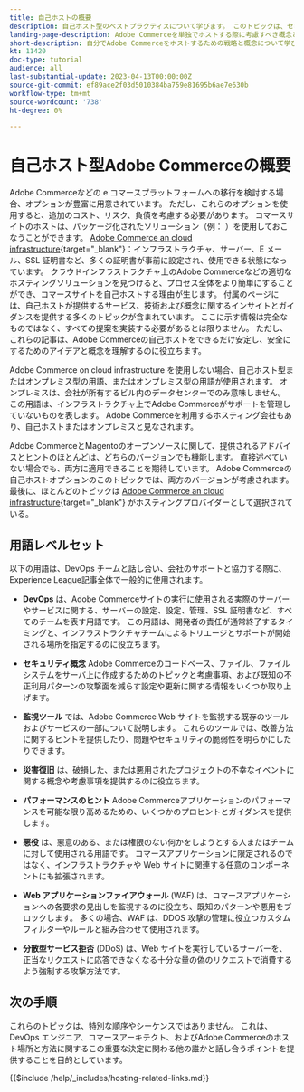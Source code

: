 ```yaml
---
title: 自己ホストの概要
description: 自己ホスト型のベストプラクティスについて学びます。 このトピックは、セキュリティ要素から災害復旧まで、さらに多くの領域に及びます。 これらのトピックは、独自のバージョンのAdobe Commerceをホストすることを決定した会社を支援するために、ここにあります。 提示される項目はすべて包括的ではありませんが、安全で安定した、回復力の高い Web サイトを促進するための適切な概念の範囲を提供する必要があります。
landing-page-description: Adobe Commerceを単独でホストする際に考慮すべき概念と事項について説明します。
short-description: 自分でAdobe Commerceをホストするための戦略と概念について学びます。
kt: 11420
doc-type: tutorial
audience: all
last-substantial-update: 2023-04-13T00:00:00Z
source-git-commit: ef89ace2f03d5010384ba759e81695b6ae7e630b
workflow-type: tm+mt
source-wordcount: '738'
ht-degree: 0%

---
```



# 自己ホスト型Adobe Commerceの概要

Adobe Commerceなどの e コマースプラットフォームへの移行を検討する場合、オプションが豊富に用意されています。 ただし、これらのオプションを使用すると、追加のコスト、リスク、負債を考慮する必要があります。 コマースサイトのホストは、パッケージ化されたソリューション（例： ）を使用しておこなうことができます。 [Adobe Commerce an cloud infrastructure](https://experienceleague.adobe.com/docs/commerce-learn/tutorials/getting-started/cloud/1-overview.html){target="_blank"}：インフラストラクチャ、サーバー、E メール、SSL 証明書など、多くの証明書が事前に設定され、使用できる状態になっています。 クラウドインフラストラクチャ上のAdobe Commerceなどの適切なホスティングソリューションを見つけると、プロセス全体をより簡単にすることができ、コマースサイトを自己ホストする理由が生じます。 付属のページには、自己ホストが提供するサービス、技術および概念に関するインサイトとガイダンスを提供する多くのトピックが含まれています。 ここに示す情報は完全なものではなく、すべての提案を実装する必要があるとは限りません。 ただし、これらの記事は、Adobe Commerceの自己ホストをできるだけ安定し、安全にするためのアイデアと概念を理解するのに役立ちます。

Adobe Commerce on cloud infrastructure を使用しない場合、自己ホスト型またはオンプレミス型の用語、またはオンプレミス型の用語が使用されます。 オンプレミスは、会社が所有するビル内のデータセンターでのみ意味しません。 この用語は、インフラストラクチャ上でAdobe Commerceがサポートを管理していないものを表します。 Adobe Commerceを利用するホスティング会社もあり、自己ホストまたはオンプレミスと見なされます。

Adobe CommerceとMagentoのオープンソースに関して、提供されるアドバイスとヒントのほとんどは、どちらのバージョンでも機能します。 直接述べていない場合でも、両方に適用できることを期待しています。 Adobe Commerceの自己ホストオプションのこのトピックでは、両方のバージョンが考慮されます。 最後に、ほとんどのトピックは [Adobe Commerce an cloud infrastructure](https://experienceleague.adobe.com/docs/commerce-learn/tutorials/getting-started/cloud/1-overview.html){target="_blank"} がホスティングプロバイダーとして選択されている。

## 用語レベルセット

以下の用語は、DevOps チームと話し合い、会社のサポートと協力する際に、Experience League記事全体で一般的に使用されます。

* **DevOps** は、Adobe Commerceサイトの実行に使用される実際のサーバーやサービスに関する、サーバーの設定、設定、管理、SSL 証明書など、すべてのチームを表す用語です。 この用語は、開発者の責任が通常終了するタイミングと、インフラストラクチャチームによるトリエージとサポートが開始される場所を指定するのに役立ちます。

* **セキュリティ概念** Adobe Commerceのコードベース、ファイル、ファイルシステムをサーバ上に作成するためのトピックと考慮事項、および既知の不正利用パターンの攻撃面を減らす設定や更新に関する情報をいくつか取り上げます。

* **監視ツール** では、Adobe Commerce Web サイトを監視する既存のツールおよびサービスの一部について説明します。 これらのツールでは、改善方法に関するヒントを提供したり、問題やセキュリティの脆弱性を明らかにしたりできます。

* **災害復旧** は、破損した、または悪用されたプロジェクトの不幸なイベントに関する概念や考慮事項を提供するのに役立ちます。

* **パフォーマンスのヒント** Adobe Commerceアプリケーションのパフォーマンスを可能な限り高めるための、いくつかのプロヒントとガイダンスを提供します。

* **悪役** は、悪意のある、または権限のない何かをしようとする人またはチームに対して使用される用語です。 コマースアプリケーションに限定されるのではなく、インフラストラクチャや Web サイトに関連する任意のコンポーネントにも拡張されます。

* **Web アプリケーションファイアウォール** (WAF) は、コマースアプリケーションへの各要求の見出しを監視するのに役立ち、既知のパターンや悪用をブロックします。 多くの場合、WAF は、DDOS 攻撃の管理に役立つカスタムフィルターやルールと組み合わせて使用されます。

* **分散型サービス拒否** (DDoS) は、Web サイトを実行しているサーバーを、正当なリクエストに応答できなくなる十分な量の偽のリクエストで消費するよう強制する攻撃方法です。

## 次の手順

これらのトピックは、特別な順序やシーケンスではありません。 これは、DevOps エンジニア、コマースアーキテクト、およびAdobe Commerceのホスト場所と方法に関するこの重要な決定に関わる他の誰かと話し合うポイントを提供することを目的としています。

{{$include /help/_includes/hosting-related-links.md}}
